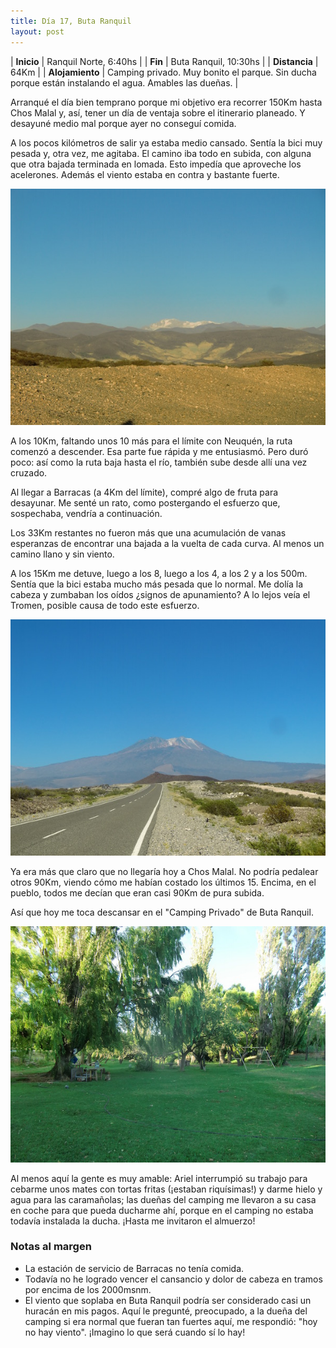 ```yaml
---
title: Día 17, Buta Ranquil
layout: post
---
```


| **Inicio**      | Ranquil Norte, 6:40hs |
| **Fin**         | Buta Ranquil, 10:30hs |
| **Distancia**   | 64Km |
| **Alojamiento** | Camping privado. Muy bonito el parque. Sin ducha porque están instalando el agua. Amables las dueñas. |

Arranqué el día bien temprano porque mi objetivo era recorrer 150Km hasta Chos Malal y, así, tener un día de ventaja sobre el itinerario planeado. Y desayuné medio mal porque ayer no conseguí comida.

A los pocos kilómetros de salir ya estaba medio cansado. Sentía la bici muy pesada y, otra vez, me agitaba. El camino iba todo en subida, con alguna que otra bajada terminada en lomada. Esto impedía que aproveche los acelerones. Además el viento estaba en contra y bastante fuerte.

[![](/images/2015-01-22-buta-ranquil_0_thumb.jpg)](/images/2015-01-22-buta-ranquil_0.jpg)

A los 10Km, faltando unos 10 más para el límite con Neuquén, la ruta comenzó a descender. Esa parte fue rápida y me entusiasmó. Pero duró poco: así como la ruta baja hasta el río, también sube desde allí una vez cruzado.

Al llegar a Barracas (a 4Km del límite), compré algo de fruta para desayunar. Me senté un rato, como postergando el esfuerzo que, sospechaba, vendría a continuación.

Los 33Km restantes no fueron más que una acumulación de vanas esperanzas de encontrar una bajada a la vuelta de cada curva. Al menos un camino llano y sin viento.

A los 15Km me detuve, luego a los 8, luego a los 4, a los 2 y a los 500m. Sentía que la bici estaba mucho más pesada que lo normal. Me dolía la cabeza y zumbaban los oídos ¿signos de apunamiento? A lo lejos veía el Tromen, posible causa de todo este esfuerzo.

[![](/images/2015-01-22-buta-ranquil_1_thumb.jpg)](/images/2015-01-22-buta-ranquil_1.jpg)

Ya era más que claro que no llegaría hoy a Chos Malal. No podría pedalear otros 90Km, viendo cómo me habían costado los últimos 15. Encima, en el pueblo, todos me decían que eran casi 90Km de pura subida.

Así que hoy me toca descansar en el "Camping Privado" de Buta Ranquil.

[![](/images/2015-01-22-buta-ranquil_2_thumb.jpg)](/images/2015-01-22-buta-ranquil_2.jpg)

Al menos aquí la gente es muy amable: Ariel interrumpió su trabajo para cebarme unos mates con tortas fritas (¡estaban riquísimas!) y darme hielo y agua para las caramañolas; las dueñas del camping me llevaron a su casa en coche para que pueda ducharme ahí, porque en el camping no estaba todavía instalada la ducha. ¡Hasta me invitaron el almuerzo!


### Notas al margen
 - La estación de servicio de Barracas no tenía comida.
 - Todavía no he logrado vencer el cansancio y dolor de cabeza en tramos por encima de los 2000msnm.
 - El viento que soplaba en Buta Ranquil podría ser considerado casi un huracán en mis pagos. Aquí le pregunté, preocupado, a la dueña del camping si era normal que fueran tan fuertes aquí, me respondió: "hoy no hay viento". ¡Imagino lo que será cuando sí lo hay!

